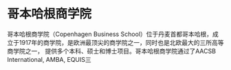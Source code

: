 # 哥本哈根商学院

哥本哈根商学院（Copenhagen Business School）位于丹麦首都哥本哈根，成立于1917年的商学院，是欧洲最顶尖的商学院之一，同时也是北欧最大的三所高等商学院之一， 提供多个本科、硕士和博士项目。哥本哈根商学院通过了AACSB International, AMBA, EQUIS三